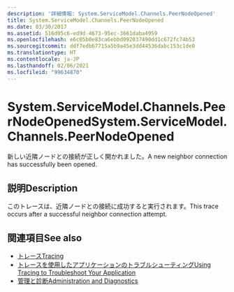 ```yaml
---
description: '詳細情報: System.ServiceModel.Channels.PeerNodeOpened'
title: System.ServiceModel.Channels.PeerNodeOpened
ms.date: 03/30/2017
ms.assetid: 516d95c6-ed9d-4673-95ec-3661daba4959
ms.openlocfilehash: e6c05b0e83ca6ebbd092037490dd1c672fc74b53
ms.sourcegitcommit: ddf7edb67715a5b9a45e3dd44536dabc153c1de0
ms.translationtype: HT
ms.contentlocale: ja-JP
ms.lasthandoff: 02/06/2021
ms.locfileid: "99634870"
---
```

# <a name="systemservicemodelchannelspeernodeopened"></a><span data-ttu-id="835d6-103">System.ServiceModel.Channels.PeerNodeOpened</span><span class="sxs-lookup"><span data-stu-id="835d6-103">System.ServiceModel.Channels.PeerNodeOpened</span></span>

<span data-ttu-id="835d6-104">新しい近隣ノードとの接続が正しく開かれました。</span><span class="sxs-lookup"><span data-stu-id="835d6-104">A new neighbor connection has successfully been opened.</span></span>  
  
## <a name="description"></a><span data-ttu-id="835d6-105">説明</span><span class="sxs-lookup"><span data-stu-id="835d6-105">Description</span></span>  

 <span data-ttu-id="835d6-106">このトレースは、近隣ノードとの接続に成功すると実行されます。</span><span class="sxs-lookup"><span data-stu-id="835d6-106">This trace occurs after a successful neighbor connection attempt.</span></span>  
  
## <a name="see-also"></a><span data-ttu-id="835d6-107">関連項目</span><span class="sxs-lookup"><span data-stu-id="835d6-107">See also</span></span>

- [<span data-ttu-id="835d6-108">トレース</span><span class="sxs-lookup"><span data-stu-id="835d6-108">Tracing</span></span>](index.md)
- [<span data-ttu-id="835d6-109">トレースを使用したアプリケーションのトラブルシューティング</span><span class="sxs-lookup"><span data-stu-id="835d6-109">Using Tracing to Troubleshoot Your Application</span></span>](using-tracing-to-troubleshoot-your-application.md)
- [<span data-ttu-id="835d6-110">管理と診断</span><span class="sxs-lookup"><span data-stu-id="835d6-110">Administration and Diagnostics</span></span>](../index.md)
